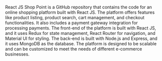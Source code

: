 
React JS Shop Point is a GitHub repository that contains the code for an online shopping platform built with React JS. The platform offers features like product listing, product search, cart management, and checkout functionalities. It also includes a payment gateway integration for processing payments. The front-end of the platform is built with React JS, and it uses Redux for state management, React Router for navigation, and Material UI for styling. The back-end is built with Node.js and Express, and it uses MongoDB as the database. The platform is designed to be scalable and can be customized to meet the needs of different e-commerce businesses.
